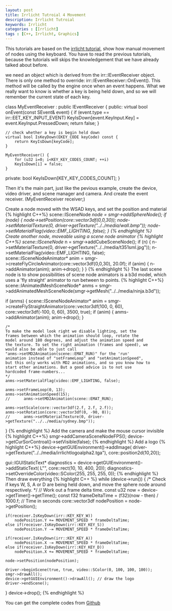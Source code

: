```yaml
---
layout: post
title: Irrlicht Tutroial 4 Movement
description: Irrlicht Tutroial
keywords: Irrlicht
categories : [Irrlicht]
tags : [C++, Irrlicht, Graphics]
---
```


This tutorials are based on the [irrlicht tutorial](http://irrlicht.sourceforge.net/docu), show how manual movement of nodes using the keyboard. You have to read the previous tutorials, because the tutorials will skips the knowledgement that we have already talked about before.

we need an object which is derived from the irr::IEventReceiver object. There is only one method to override: irr::IEventReceiver::OnEvent(). This method will be called by the engine once when an event happens. What we really want to know is whether a key is being held down, and so we will remember the current state of each key.

class MyEventReceiver : public IEventReceiver {
public:
	virtual bool onEvent(const SEvent& event) {
		if (event.type == irr::EET_KEY_INPUT_EVENT)
			KeyIsDown[event.KeyInput.Key] = event.KeyInput.PressedDown;
		return false;
	}

	// check whether a key is begin held down
	virtual bool IsKeyDown(EKEY_CODE keyCode) const {
        return KeyIsDown[keyCode];
    }

    MyEventReceiver() {
    	for (u32 i=0; i<KEY_KEY_CODES_COUNT; ++i)
    	KeyIsDown[i] = false;
    }
private:
	bool KeyIsDown[KEY_KEY_CODES_COUNT];
}

Then it's the main part, just like the pevious example, create the device, video driver, and scene manager and camera. And create the event receiver.
(MyEventReceiver receiver;)

Create a node moved with the WSAD keys, and set the position and material
{% highlight C++%}
scene::ISceneNode *node = smgr->addSphereNode();
if (node) {
	node->setPosition(core::vector3df(0,0,30));
    node->setMaterialTexture(0, driver->getTexture("../../media/wall.bmp"));
    node->setMaterialFlag(video::EMF_LIGHTING, false);
}
{% endhighlight %}
Create another node, moveable using a scene node animator 
{% highlight C++%}
scene::ISceneNode* n = smgr->addCubeSceneNode();
if (n) {
n->setMaterialTexture(0, driver->getTexture("../../media/t351sml.jpg"));
    n->setMaterialFlag(video::EMF_LIGHTING, false);
    scene::ISceneNodeAnimator* anim =
        smgr->createFlyCircleAnimator(core::vector3df(0,0,30), 20.0f);
    if (anim)
    {
        n->addAnimator(anim);
        anim->drop();
    }
}
{% endhighlight %}
The last scene node is to show possibilities of scene node animators is
	a b3d model, which uses a 'fly straight' animator to run between to points.
{% highlight C++%}
scene::IAnimatedMeshSceneNode* anms =
	smgr->addAnimatedMeshSceneNode(smgr->getMesh("../../media/ninja.b3d"));

if (anms)
{
	scene::ISceneNodeAnimator* anim =
		smgr->createFlyStraightAnimator(core::vector3df(100, 0, 60),
		core::vector3df(-100, 0, 60), 3500, true);
	if (anim)
	{
		anms->addAnimator(anim);
		anim->drop();
	}

	/*
	To make the model look right we disable lighting, set the
	frames between which the animation should loop, rotate the
	model around 180 degrees, and adjust the animation speed and
	the texture. To set the right animation (frames and speed), we
	would also be able to just call
	"anms->setMD2Animation(scene::EMAT_RUN)" for the 'run'
	animation instead of "setFrameLoop" and "setAnimationSpeed",
	but this only works with MD2 animations, and so you know how to
	start other animations. But a good advice is to not use
	hardcoded frame-numbers...
	*/
	anms->setMaterialFlag(video::EMF_LIGHTING, false);

	anms->setFrameLoop(0, 13);
	anms->setAnimationSpeed(15);
	//		anms->setMD2Animation(scene::EMAT_RUN);

	anms->setScale(core::vector3df(2.f, 2.f, 2.f));
	anms->setRotation(core::vector3df(0, -90, 0));
	//		anms->setMaterialTexture(0, driver->getTexture("../../media/sydney.bmp"));

}
{% endhighlight %}
Add the camera and make the mouse cursor invisible
{% highlight C++%}
smgr->addCameraSceneNodeFPS();
device->getCurSorControal()->setVisible(false);
{% endhighlight %}
Add a logo
{% highlight C++%}
device->getGUIEnvironment()->addImage(
	driver->getTexture("../../media/irrlichtlogoalpha2.tga"),
	core::position2d<s32>(10,20));

gui::IGUIStaticText* diagnostics = device->getGUIEnvironment()->addStaticText(
	L"", core::rect<s32>(10, 10, 400, 20));
diagnostics->setOverrideColor(video::SColor(255, 255, 255, 0));
{% endhighlight %}
Then draw everything
{% highlight C++ %}
while (device->run()) {
	/* Check if keys W, S, A or D are being held down, and move the sphere node around respectively. */
	// Work out a frame delta time.
    const u32 now = device->getTimer()->getTime();
    const f32 frameDeltaTime = (f32)(now - then) / 1000.f; // Time in seconds
    core::vector3df nodePosition = node->getPosition();

    if(receiver.IsKeyDown(irr::KEY_KEY_W))
        nodePosition.Y += MOVEMENT_SPEED * frameDeltaTime;
    else if(receiver.IsKeyDown(irr::KEY_KEY_S))
        nodePosition.Y -= MOVEMENT_SPEED * frameDeltaTime;

    if(receiver.IsKeyDown(irr::KEY_KEY_A))
        nodePosition.X -= MOVEMENT_SPEED * frameDeltaTime;
    else if(receiver.IsKeyDown(irr::KEY_KEY_D))
        nodePosition.X += MOVEMENT_SPEED * frameDeltaTime;

    node->setPosition(nodePosition);

	driver->beginScene(true, true, video::SColor(0, 100, 100, 100));
	smgr->drawAll();
	device->getGUIEnvironment()->drawAll(); // draw the logo
	driver->endScene();
}
device->drop();
{% endhighlight %}

You can get the complete codes from [Github](https://github.com/Shanshan-IC/irrlicht/tree/master/examples/04.Movement)